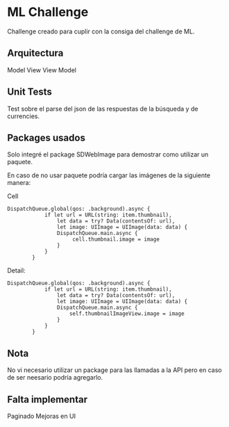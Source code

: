 
# ML Challenge

Challenge creado para cuplir con la consiga del challenge de ML.

## Arquitectura
Model View View Model

## Unit Tests
Test sobre el parse del json de las respuestas de la búsqueda y de currencies.

## Packages usados
Solo integré el package SDWebImage para demostrar como utilizar un paquete.

En caso de no usar paquete podría cargar las imágenes de la siguiente manera:

Cell
```
DispatchQueue.global(qos: .background).async {
            if let url = URL(string: item.thumbnail), 
                let data = try? Data(contentsOf: url), 
                let image: UIImage = UIImage(data: data) {
                DispatchQueue.main.async {
                     cell.thumbnail.image = image
                }
            }
        }
```
Detail:
```
DispatchQueue.global(qos: .background).async {
            if let url = URL(string: item.thumbnail), 
                let data = try? Data(contentsOf: url), 
                let image: UIImage = UIImage(data: data) {
                DispatchQueue.main.async {
                    self.thumbnailImageView.image = image
                }
            }
        }

```

## Nota
No vi necesario utilizar un package para las llamadas a la API pero en caso de ser neesario podría agregarlo.

## Falta implementar
Paginado
Mejoras en UI
